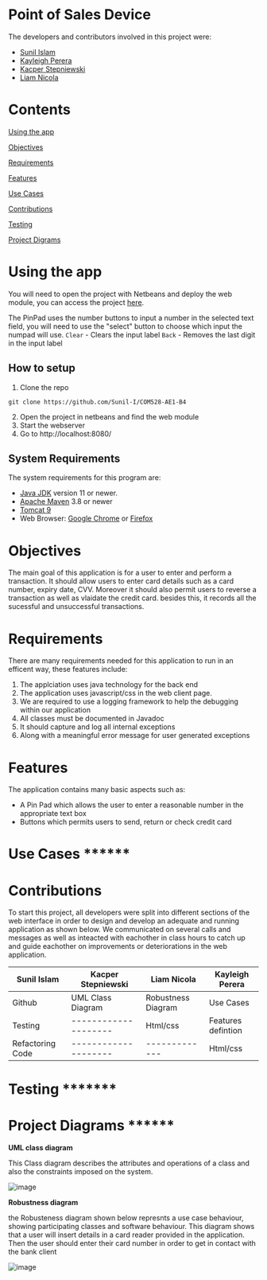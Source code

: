 
# Point of Sales Device
The developers and contributors involved in this project were:
- [Sunil Islam](https://github.com/Sunil-I)
- [Kayleigh Perera](https://github.com/KayleighPerera)
- [Kacper Stepniewski](https://github.com/eltonczlon123)
- [Liam Nicola](https://github.com/liamnicola)

# Contents
[Using the app](https://github.com/Sunil-I/COM528-AE1-B4/blob/master/readme.md#using-the-app)

[Objectives](https://github.com/Sunil-I/COM528-AE1-B4#objectives)

[Requirements](https://github.com/Sunil-I/COM528-AE1-B4#requirements)

[Features](https://github.com/Sunil-I/COM528-AE1-B4#features)

[Use Cases](https://github.com/Sunil-I/COM528-AE1-B4#use-cases-)

[Contributions](https://github.com/Sunil-I/COM528-AE1-B4#contributions)

[Testing](https://github.com/Sunil-I/COM528-AE1-B4#testing-)

[Project Digrams](https://github.com/Sunil-I/COM528-AE1-B4#project-diagrams-)



# Using the app
You will need to open the project with Netbeans and deploy the web module, you can access the project [here](http://localhost:8080/).

The PinPad uses the number buttons to input a number in the selected text field, you will need to use the "select" button to choose which input the numpad will use. 
`Clear` - Clears the input label
`Back` - Removes the last digit in the input label

## How to setup

1) Clone the repo
```shell
git clone https://github.com/Sunil-I/COM528-AE1-B4
```
2) Open the project in netbeans and find the web module
3) Start the webserver
4) Go to http://localhost:8080/ 
## System Requirements
The system requirements for this program are:
- [Java JDK](https://www.oracle.com/java/technologies/downloads/#java8) version 11 or newer.
- [Apache Maven](https://maven.apache.org/install.html) 3.8 or newer
- [Tomcat 9](https://tomcat.apache.org/download-90.cgi)
- Web Browser: [Google Chrome](https://www.google.co.uk/chrome/) or [Firefox](https://www.mozilla.org/en-GB/firefox/new/)

# Objectives
The main goal of this application is for a user to enter and perform a transaction. 
It should allow users to enter card details such as a card number, expiry date, CVV.
Moreover it should also permit users to reverse a transaction as well as vlaidate the credit card.
besides this, it records all the sucessful and unsuccessful transactions.

# Requirements 
There are many requirements needed for this application to run in an efficent way, these features include:
1) The applciation uses java technology for the back end
2) The application uses javascript/css in the web client page.
3) We are required to use a logging framework to help the debugging within our application
4) All classes must be documented in Javadoc
5) It should capture and log all internal exceptions
6) Along with a meaningful error message for user generated exceptions

# Features
The application contains many basic aspects such as:
- A Pin Pad which allows the user to enter a reasonable number in the appropriate text box
- Buttons which permits users to send, return or check credit card

# Use Cases ******

# Contributions
To start this project, all developers were split into different sections of the web interface in order to design and develop an adequate and running application as shown below. We communicated on several calls and messages as well as inteacted with eachother in class hours to catch up and guide eachother on improvements or deteriorations in the web application.

| Sunil Islam | Kacper Stepniewski | Liam Nicola | Kayleigh Perera |
|-------------|--------------------|-------------|-----------------|
| Github | UML Class Diagram  |Robustness Diagram|   Use Cases     |
|Testing|--------------------| Html/css |Features defintion|
|Refactoring Code|--------------------|-------------| Html/css|


# Testing *******

# Project Diagrams ******

__UML class diagram__

This Class diagram describes the attributes and operations of a class and also the constraints imposed on the system.

![image](https://user-images.githubusercontent.com/71653944/141876925-81a8b8b8-0303-42ce-8c7e-ad82dce45d4a.png)


__Robustness diagram__

the Robusteness diagram shown below represnts a use case behaviour, showing participating
classes and software behaviour. This diagram shows that a user will insert details in a card reader provided
in the application. Then the user should enter their card number in order to get in contact with the bank client

![image](https://user-images.githubusercontent.com/71653944/141869418-7ab1f139-c016-470c-8767-3757bbf069f8.png)


